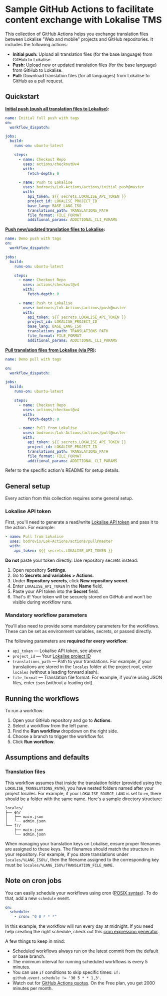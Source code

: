 # Sample GitHub Actions to facilitate content exchange with Lokalise TMS

This collection of GitHub Actions helps you exchange translation files between Lokalise "Web and mobile" projects and GitHub repositories. It includes the following actions:

- **Initial push:** Upload all translation files (for the base language) from GitHub to Lokalise.
- **Push:** Upload new or updated translation files (for the base language) from GitHub to Lokalise.
- **Pull:** Download translation files (for all languages) from Lokalise to GitHub as a pull request.

## Quickstart

**[Initial push (push all translation files to Lokalise)](./actions/initial_push/README.md):**

```yaml
name: Initial full push with tags
on:
  workflow_dispatch:

jobs:
  build:
    runs-on: ubuntu-latest

    steps:
      - name: Checkout Repo
        uses: actions/checkout@v4
        with:
          fetch-depth: 0

      - name: Push to Lokalise
        uses: bodrovis/Lok-Actions/actions/initial_push@master
        with:
          api_token: ${{ secrets.LOKALISE_API_TOKEN }}
          project_id: LOKALISE_PROJECT_ID
          base_lang: BASE_LANG_ISO
          translations_path: TRANSLATIONS_PATH
          file_format: FILE_FORMAT
          additional_params: ADDITIONAL_CLI_PARAMS
```

**[Push new/updated translation files to Lokalise](./actions/push/README.md):**

```yaml
name: Demo push with tags
on:
  workflow_dispatch:

jobs:
  build:
    runs-on: ubuntu-latest

    steps:
      - name: Checkout Repo
        uses: actions/checkout@v4
        with:
          fetch-depth: 0

      - name: Push to Lokalise
        uses: bodrovis/Lok-Actions/actions/push@master
        with:
          api_token: ${{ secrets.LOKALISE_API_TOKEN }}
          project_id: LOKALISE_PROJECT_ID
          base_lang: BASE_LANG_ISO
          translations_path: TRANSLATIONS_PATH
          file_format: FILE_FORMAT
          additional_params: ADDITIONAL_CLI_PARAMS
```

**[Pull translation files from Lokalise (via PR)](./actions/pull/README.md):**

```yaml
name: Demo pull with tags

on:
  workflow_dispatch:

jobs:
  build:
    runs-on: ubuntu-latest

    steps:
      - name: Checkout Repo
        uses: actions/checkout@v4
        with:
          fetch-depth: 0

      - name: Pull from Lokalise
        uses: bodrovis/Lok-Actions/actions/pull@master
        with:
          api_token: ${{ secrets.LOKALISE_API_TOKEN }}
          project_id: LOKALISE_PROJECT_ID
          translations_path: TRANSLATIONS_PATH
          file_format: FILE_FORMAT
          additional_params: ADDITIONAL_CLI_PARAMS
```

Refer to the specific action's README for setup details.

## General setup

Every action from this collection requires some general setup.

### Lokalise API token

First, you'll need to generate a read/write [Lokalise API token](https://docs.lokalise.com/en/articles/1929556-api-and-sdk-tokens#h_9ea8e7ff3c) and pass it to the action. For example:

```yaml
- name: Pull from Lokalise
  uses: bodrovis/Lok-Actions/actions/pull@master
  with:
    api_token: ${{ secrets.LOKALISE_API_TOKEN }}
```

**Do not** paste your token directly. Use repository secrets instead:

1. Open repository **Settings**.
2. Go to **Secrets and variables > Actions**.
3. Under **Repository secrets**, click **New repository secret**.
4. Enter `LOKALISE_API_TOKEN` in the **Name** field.
5. Paste your API token into the **Secret** field.
6. That's it! Your token will be securely stored on GitHub and won't be visible during workflow runs.

### Mandatory workflow parameters

You'll also need to provide some mandatory parameters for the workflows. These can be set as environment variables, secrets, or passed directly.

The following parameters are **required for every workflow**:

- `api_token` — Lokalise API token, see above
- `project_id` — Your [Lokalise project ID](https://docs.lokalise.com/en/articles/2136085-project-settings#general)
- `translations_path` — Path to your translations. For example, if your translations are stored in the `locales` folder at the project root, enter `locales` (without a leading forward slash).
- `file_format` — Translation file format. For example, if you're using JSON files, enter `json` (without a leading dot).

## Running the workflows

To run a workflow:

1. Open your GitHub repository and go to **Actions**.
2. Select a workflow from the left pane.
3. Find the **Run workflow** dropdown on the right side.
4. Choose a branch to trigger the workflow for.
5. Click **Run workflow**.

## Assumptions and defaults

### Translation files

This workflow assumes that inside the translation folder (provided using the `LOKALISE_TRANSLATIONS_PATH`), you have nested folders named after your project locales. For example, if your `LOKALISE_SOURCE_LANG` is set to `en`, there should be a folder with the same name. Here's a sample directory structure:

```
locales/
├── en/
│   ├── main.json
│   └── admin.json
└── fr/
    ├── main.json
    └── admin.json
```

When managing your translation keys on Lokalise, ensure proper filenames are assigned to these keys. The filenames should match the structure in your repository. For example, if you store translations under `locales/%LANG_ISO%/`, then the filename assigned to the corresponding key must be `locales/%LANG_ISO%/TRANSLATION_FILE_NAME`.

## Note on cron jobs

You can easily schedule your workflows using cron ([POSIX syntax](https://pubs.opengroup.org/onlinepubs/9699919799/utilities/crontab.html#tag_20_25_07)). To do that, add a new `schedule` event.

```yaml
on:
  schedule:
    - cron: "0 0 * * *"
```

In this example, the workflow will run every day at midnight. If you need help creating the right schedule, check out this [cron expression generator](https://crontab.guru/).

A few things to keep in mind:

- Scheduled workflows always run on the latest commit from the default or base branch.
- The minimum interval for running scheduled workflows is every 5 minutes.
- You can use `if` conditions to skip specific times: `if: github.event.schedule != '30 5 * * 1,3'`.
- Watch out for [GitHub Actions quotas](https://docs.github.com/en/billing/managing-billing-for-github-actions/about-billing-for-github-actions). On the Free plan, you get 2000 minutes per month.